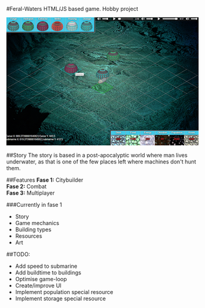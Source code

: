 #Feral-Waters
HTML/JS based game. Hobby project

![Screenshot](MISC/Feral-Waters.png?raw=true "Feral Waters")

##Story
The story is based in a post-apocalyptic world where man lives underwater, as that is one of the few places left where machines don't hunt them.

##Features
**Fase 1:** Citybuilder  
**Fase 2:** Combat  
**Fase 3:** Multiplayer

###Currently in fase 1
- Story
- Game mechanics
- Building types
- Resources
- Art

##TODO:
- Add speed to submarine
- Add buildtime to buildings
- Optimise game-loop
- Create/improve UI
- Implement population special resource
- Implement storage special resource
